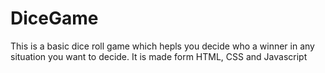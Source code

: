 # DiceGame
This is a basic dice roll game which hepls you decide who a winner in any situation you want to decide.
It is made form HTML, CSS and Javascript